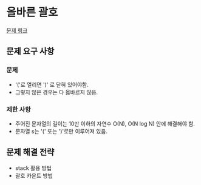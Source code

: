 # 올바른 괄호

[문제 링크](https://school.programmers.co.kr/learn/courses/30/lessons/12909?language=java)

## 문제 요구 사항

### 문제

- '('로 열리면 ')' 로 닫혀 있어야함.
- 그렇지 않은 경우는 다 옳바르지 않음.

### 제한 사항

- 주어진 문자열의 길이는 10만 이하의 자연수 O(N), O(N log N) 안에 해결해야 함.
- 문자열 s는 '(' 또는 ')'로만 이루어져 있음.

## 문제 해결 전략

- stack 활용 방법
- 괄호 카운트 방법
